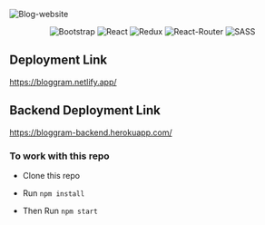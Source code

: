 ![Blog-website](https://socialify.git.ci/shelcia/Blog-website/image?description=1&font=Raleway&language=1&owner=1&pattern=Formal%20Invitation&theme=Dark)


<div align="center">
  
![Bootstrap](https://img.shields.io/badge/Bootstrap-563D7C?style=for-the-badge&logo=bootstrap&logoColor=white)
![React](https://img.shields.io/badge/React-20232A?style=for-the-badge&logo=react&logoColor=61DAFB)
![Redux](https://img.shields.io/badge/Redux-593D88?style=for-the-badge&logo=redux&logoColor=white)
![React-Router](https://img.shields.io/badge/React_Router-CA4245?style=for-the-badge&logo=react-router&logoColor=white)
![SASS](https://img.shields.io/badge/Sass-CC6699?style=for-the-badge&logo=sass&logoColor=white)
  
</div>




## Deployment Link

https://bloggram.netlify.app/

## Backend Deployment Link

https://bloggram-backend.herokuapp.com/


### To work with this repo


- Clone this repo 

- Run <code>npm install</code>

- Then Run <code>npm start</code>
